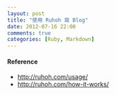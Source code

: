```yaml
---
layout: post
title: "使用 Ruhoh 寫 Blog"
date: 2012-07-16 22:00
comments: true
categories: [Ruby, Markdown]
---
```


#### Reference
+ http://ruhoh.com/usage/   
+ http://ruhoh.com/how-it-works/   
